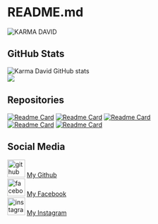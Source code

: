 # README.md
![ KARMA DAVID](https://github.com/Karma-kh3n/hater/blob/96ae6cf5d8b6862d74e540f5eae2b234f9ba3a1b/karma.gif)
## GitHub Stats  
![Karma David GitHub stats](https://github-readme-stats.vercel.app/api?username=Karma-kh3n&show_icons=true&theme=chartreuse-dark)  
<a href="https://github.com/karma-kh3n">
  <img align="center" src="https://github-readme-stats.anuraghazra1.vercel.app/api/top-langs/?username=karma-kh3n&layout=compact&theme=radical" />
</a>

## Repositories  
[![Readme Card](https://github-readme-stats.vercel.app/api/pin/?username=Karma-kh3n&repo=zoom&theme=chartreuse-dark)](https://github.com/Karma-kh3n/zoom)
[![Readme Card](https://github-readme-stats.vercel.app/api/pin/?username=Karma-kh3n&repo=Debby&theme=chartreuse-dark)](https://github.com/Karma-kh3n/Debby)
[![Readme Card](https://github-readme-stats.vercel.app/api/pin/?username=Karma-kh3n&repo=venom&theme=chartreuse-dark)](https://github.com/Karma_Kh3n/venom)  
[![Readme Card](https://github-readme-stats.vercel.app/api/pin/?username=Karma-kh3n&repo=Faceboom&theme=chartreuse-dark)](https://github.com/Karma-kh3n/Faceboom)
[![Readme Card](https://github-readme-stats.vercel.app/api/pin/?username=Karma-kh3n&repo=hack&theme=chartreuse-dark)](https://github.com/Karma-kh3n/hack)
## Social Media  
[<img src='https://cdn.jsdelivr.net/npm/simple-icons@3.0.1/icons/github.svg' alt='github' height='40'>](https://github.com/Karma-kh3n) <a href="https://github.com/Karma-kh3n">My Github</a>  
[<img src='https://cdn.jsdelivr.net/npm/simple-icons@3.0.1/icons/facebook.svg' alt='facebook' height='40'>](https://www.facebook.com/Karma.428) <a href="https://www.facebook.com/karma.428">My Facebook</a>  
[<img src='https://cdn.jsdelivr.net/npm/simple-icons@3.0.1/icons/instagram.svg' alt='instagram' height='40'>](https://www.instagram.com/Karma_david5/) <a href="https://www.instagram.com/Karma_david5">My Instagram</a>  






